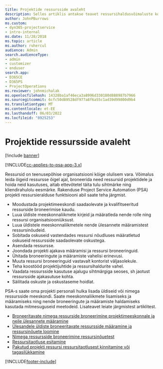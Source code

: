 ```yaml
---
title: Projektide ressursside avaleht
description: Selles artiklis antakse teavet ressursihaldusvõimaluste kohta rakenduses Project Service Automation (PSA) for Dynamics 365.
author: JohnPBurrows
ms.custom:
- dyn365-projectservice
- intro-internal
ms.date: 11/28/2018
ms.topic: article
ms.author: ruhercul
audience: Admin
search.audienceType:
- admin
- customizer
- enduser
search.app:
- D365CE
- D365PS
- ProjectOperations
ms.reviewer: johnmichalak
ms.openlocfilehash: 14328ba1af46eca3a8996d330180d888987b7966
ms.sourcegitcommit: 6cfc50d89528df977a8f6a55c1ad39d99800d9b4
ms.translationtype: MT
ms.contentlocale: et-EE
ms.lasthandoff: 06/03/2022
ms.locfileid: "8925253"
---
```

# <a name="resourcing-projects-home-page"></a>Projektide ressursside avaleht

[!include [banner](../includes/psa-now-project-operations.md)]

[!INCLUDE[cc-applies-to-psa-app-3.x](../includes/cc-applies-to-psa-app-3x.md)]

Ressursid on teenusepõhise organisatsiooni kõige olulisem vara. Võimalus leida õigeid ressursse õigel ajal, broneerida need ressursid projektidele ja hoida neid kasutuses, aitab ettevõtetel täita tulu sihtmärke ning kliendirahulolu eesmärke. Rakenduse Project Service Automation (PSA) projekti ressursieralduse funktsiooni abil saate teha järgmist.

- Moodustada projektimeeskondi saadaolevate ja kvalifitseeritud ressurside broneerimise kaudu.
- Luua üldiste meeskonnaliikmete kirjeid ja määratleda nende rolle ning ressursi organisatsiooniüksust.
- Luua üldistele meeskonnaliikmetele nende ülesannete määramistest ressursinõudeid.
- Sobitada oskuseid vastendades ressursi nõudluses määratletud oskuseid ressursside saadaolevate oskustega.
- Asendada ressursse.
- Joondada projekti ajakava määramisi ja ressursi broneeringuid.
- Ühitada broneeringute ja määramiste vahelisi erinevusi.
- Muuta ressursi broneeringuid vastavalt kontorist väljasolekule.
- Teha koostööd projektijuhtide ja ressursihaldurite vahel.
- Vaadata ressursside kasutuse ajalugu sihtmärgiga seoses, sh jaotust ressursside ajakasutuse kohta.
- Säilitada oskuste ja oskustaseme hoidlat.


PSA-s saate oma projekti personali hulka lisada üldiseid või nimega ressursside meeskondi. Saate meeskonnaliikmete lisamiseks ja määramiseks ning nende broneeringute ja määramiste haldamiseks kasutada mitmesuguseid meetodeid. Lisateavet leiate järgmistest artiklitest.

- [Broneeritavate nimega ressurside broneerimine projektimeeskonnale ja neile ülesannete määramine](assign-named-bookable-resource.md)
- [Ülesandele üldiste broneeritavate ressursside määramine ja ressursinõuete loomine](assign-generic-bookable-resource.md)
- [Nimega ressursside broneerimine ressursinõuetest](book-named-resource.md)
- [Ressursitaotluse esitamine](submit-resource-request.md)
- [Pakutud projekti ressursi ressursitaotlusest kinnitamine või tagasilükkamine](accept-reject-proposed-resource.md)


[!INCLUDE[footer-include](../includes/footer-banner.md)]
